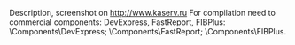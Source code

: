 Description, screenshot on http://www.kaserv.ru
For compilation need to commercial components: DevExpress, FastReport, FIBPlus:
\Components\DevExpress;
\Components\FastReport;
\Components\FIBPlus.